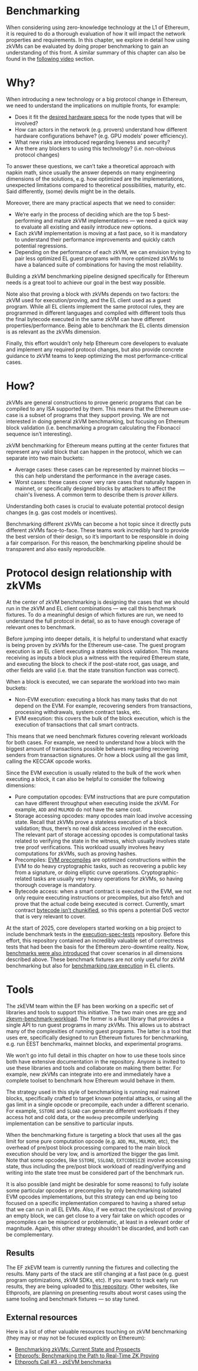 # Benchmarking

When considering using zero-knowledge technology at the L1 of Ethereum, it is required to do a thorough evaluation of how it will impact the network properties and requirements. In this chapter, we explore in detail how using zkVMs can be evaluated by doing proper benchmarking to gain an understanding of this front. A similar summary of this chapter can also be found in the [following video](https://youtu.be/D2TpmD62tjQ?t=1537) section.

# Why?

When introducing a new technology or a big protocol change in Ethereum, we need to understand the implications on multiple fronts, for example:

- Does it fit the [desired hardware specs](https://blog.ethereum.org/2025/07/10/realtime-proving) for the node types that will be involved?
- How can actors in the network (e.g. provers) understand how different hardware configurations behave? (e.g. GPU models’ power efficiency).
- What new risks are introduced regarding liveness and security?
- Are there any blockers to using this technology? (i.e. non-obvious protocol changes)

To answer these questions, we can’t take a theoretical approach with napkin math, since usually the answer depends on many engineering dimensions of the solutions, e.g. how optimized are the implementations, unexpected limitations compared to theoretical possibilities, maturity, etc. Said differently, (some) devils might be in the details.

Moreover, there are many practical aspects that we need to consider:

- We’re early in the process of deciding which are the top 5 best-performing and mature zkVM implementations — we need a quick way to evaluate all existing and easily introduce new options.
- Each zkVM implementation is moving at a fast pace, so it is mandatory to understand their performance improvements and quickly catch potential regressions.
- Depending on the performance of each zkVM, we can envision trying to pair less optimized EL guest programs with more optimized zkVMs to have a balanced suite of combinations for having the most reliability.

Building a zkVM benchmarking pipeline designed specifically for Ethereum needs is a great tool to achieve our goal in the best way possible.

Note also that proving a block with zkVMs depends on two factors: the zkVM used for execution/proving, and the EL client used as a guest program. While all EL clients implement the same protocol rules, they are programmed in different languages and compiled with different tools thus the final bytecode executed in the same zkVM can have different properties/performance. Being able to benchmark the EL clients dimension is as relevant as the zkVMs dimension.

Finally, this effort wouldn’t only help Ethereum core developers to evaluate and implement any required protocol changes, but also provide concrete guidance to zkVM teams to keep optimizing the most performance-critical cases.

# How?

zkVMs are general constructions to prove generic programs that can be compiled to any ISA supported by them. This means that the Ethereum use-case is a subset of programs that they support proving. We are not interested in doing general zkVM benchmarking, but focusing on Ethereum block validation (i.e. benchmarking a program calculating the Fibonacci sequence isn’t interesting).

zkVM benchmarking for Ethereum means putting at the center fixtures that represent any valid block that can happen in the protocol, which we can separate into two main buckets:

- Average cases: these cases can be represented by mainnet blocks — this can help understand the performance in the average cases.
- Worst cases: these cases cover very rare cases that naturally happen in mainnet, or specifically designed blocks by attackers to affect the chain's liveness. A common term to describe them is *prover killers*.

Understanding both cases is crucial to evaluate potential protocol design changes (e.g. gas cost models or incentives).

Benchmarking different zkVMs can become a hot topic since it directly puts different zkVMs face-to-face. These teams work incredibly hard to provide the best version of their design, so it’s important to be responsible in doing a fair comparison. For this reason, the benchmarking pipeline should be transparent and also easily reproducible.

# Protocol design relationship with zkVMs

At the center of zkVM benchmarking is designing the cases that we should run in the zkVM and EL client combinations — we call this benchmark fixtures. To do a meaningful design of which fixtures are run, we need to understand the full protocol in detail, so as to have enough coverage of relevant ones to benchmark.

Before jumping into deeper details, it is helpful to understand what exactly is being proven by zkVMs for the Ethereum use-case. The guest program execution is an EL client executing a stateless block validation. This means receiving as inputs a block plus a witness with the required Ethereum state, and executing the block to check if the post-state root, gas usage, and other fields are valid (i.e. that the state transition function was correct).

When a block is executed, we can separate the workload into two main buckets:

- Non-EVM execution: executing a block has many tasks that do not depend on the EVM. For example, recovering senders from transactions, processing withdrawals, system contract tasks, etc.
- EVM execution: this covers the bulk of the block execution, which is the execution of transactions that call smart contracts.

This means that we need benchmark fixtures covering relevant workloads for both cases. For example, we need to understand how a block with the biggest amount of transactions possible behaves regarding recovering senders from transaction signatures. Or how a block using all the gas limit, calling the KECCAK opcode works.

Since the EVM execution is usually related to the bulk of the work when executing a block, it can also be helpful to consider the following dimensions:

- Pure computation opcodes: EVM instructions that are pure computation can have different throughput when executing inside the zkVM. For example, `ADD` and `MULMOD` do not have the same cost.
- Storage accessing opcodes: many opcodes main load involve accessing state. Recall that zkVMs prove a stateless execution of a block validation; thus, there’s no real disk access involved in the execution. The relevant part of storage accessing opcodes is computational tasks related to verifying the state in the witness, which usually involves state tree proof verifications. This workload usually involves heavy computations for zkVMs, such as proving hashes.
- Precompiles: [EVM precompiles](https://www.evm.codes/precompiled) are optimized constructions within the EVM to do heavy cryptographic tasks, such as recovering a public key from a signature, or doing elliptic curve operations. Cryptographic-related tasks are usually very heavy operations for zkVMs, so having thorough coverage is mandatory.
- Bytecode access: when a smart contract is executed in the EVM, we not only require executing instructions or precompiles, but also fetch and prove that the actual code being executed is correct. Currently, smart contract [bytecode isn’t chunkified](https://ethresear.ch/t/merkelizing-bytecode-options-tradeoffs/22255), so this opens a potential DoS vector that is very relevant to cover.

At the start of 2025, core developers started working on a big project to include benchmark tests in the [execution-spec-tests](https://github.com/ethereum/execution-spec-tests) repository. Before this effort, this repository contained an incredibly valuable set of correctness tests that had been the basis for the Ethereum zero-downtime reality. Now, [benchmarks were also introduced](https://github.com/ethereum/execution-spec-tests/tree/main/tests/benchmark) that cover scenarios in all dimensions described above. These benchmark fixtures are not only useful for zkVM benchmarking but also for [benchmarking raw execution](https://x.com/ChodoKamil/status/1915408546017018156) in EL clients.

# Tools

The zkEVM team within the EF has been working on a specific set of libraries and tools to support this initiative. The two main ones are [ere](https://github.com/eth-act/ere) and [zkevm-benchmark-workload](https://github.com/eth-act/zkevm-benchmark-workload). The former is a Rust library that provides a single API to run guest programs in many zkVMs. This allows us to abstract many of the complexities of running guest programs. The latter is a tool that uses ere, specifically designed to run Ethereum fixtures for benchmarking, e.g. run EEST benchmarks, mainnet blocks, and experimental programs.

We won’t go into full detail in this chapter on how to use these tools since both have extensive documentation in the repository. Anyone is invited to use these libraries and tools and collaborate on making them better. For example, new zkVMs can integrate into ere and immediately have a complete toolset to benchmark how Ethereum would behave in them.

The strategy used in this style of benchmarking is running real mainnet blocks, specifically crafted to target known potential attacks, or using all the gas limit in a single opcode or precompile, each under a different scenario. For example, `SSTORE` and `SLOAD` can generate different workloads if they access hot and cold data, or the `modexp` precompile underlying implementation can be sensitive to particular inputs.

When the benchmarking fixture is targeting a block that uses all the gas limit for some pure computation opcode (e.g. `ADD`, `MUL`, `MULMOD`, etc), the overhead of pre/post block processing compared to the main block execution should be very low, and is amortized the bigger the gas limit. Note that some opcodes, like `SSTORE`, `SSLOAD`, `EXTCODESIZE` involve accessing state, thus including the pre/post block workload of reading/verifying and writing into the state tree must be considered part of the benchmark run.

It is also possible (and might be desirable for some reasons) to fully isolate some particular opcodes or precompiles by only benchmarking isolated EVM opcodes implementations, but this strategy can end up being too focused on a specific implementation compared to having a shared setup that we can run in all EL EVMs. Also, if we extract the cycles/cost of proving an empty block, we can get close to a very fair take on which opcodes or precompiles can be mispriced or problematic, at least in a relevant order of magnitude. Again, this other strategy shouldn’t be discarded, and both can be complementary.

## Results

The EF zkEVM team is currently running the fixtures and collecting the results. Many parts of the stack are still changing at a fast pace (e.g. guest program optimizations, zkVM SDKs, etc). If you want to track early run results, they are being uploaded to [this repository](https://github.com/eth-act/zkevm-benchmark-runs). Other websites, like Ethproofs, are planning on presenting results about worst cases using the same tooling and benchmark fixtures — so stay tuned.

## External resources

Here is a list of other valuable resources touching on zkVM benchmarking (they may or may not be focused explicitly on Ethereum):

- [Benchmarking zkVMs: Current State and Prospects](https://fenbushicapital.medium.com/benchmarking-zkvms-current-state-and-prospects-ba859b44f560)
- [Ethproofs: Benchmarking the Path to Real-Time ZK Proving](https://www.youtube.com/watch?v=Wf2Xgi6d-I0)
- [Ethproofs Call #3 - zkEVM benchmarks](https://youtu.be/D2TpmD62tjQ?t=1537)

